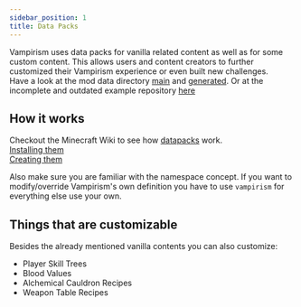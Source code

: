 ```yaml
---
sidebar_position: 1
title: Data Packs
---
```


Vampirism uses data packs for vanilla related content as well as for some custom content. This allows users and content creators to further customized their Vampirism experience or even built new challenges.  
Have a look at the mod data directory [main](https://github.com/TeamLapen/Vampirism/tree/1.16-1.8/src/main/resources/data) and [generated](https://github.com/TeamLapen/Vampirism/tree/1.16-1.8/src/generated/resources). Or at the incomplete and outdated example repository [here](https://github.com/TeamLapen/VampirismDatapackExamples)

## How it works
Checkout the Minecraft Wiki to see how [datapacks](https://minecraft.gamepedia.com/Data_pack) work.  
[Installing them](https://minecraft.gamepedia.com/Tutorials/Installing_a_data_pack)  
[Creating them](https://minecraft.gamepedia.com/Tutorials/Creating_a_data_pack)  

Also make sure you are familiar with the namespace concept. If you want to modify/override Vampirism's own definition you have to use `vampirism` for everything else use your own.

## Things that are customizable
Besides the already mentioned vanilla contents you can also customize:
- Player Skill Trees
- Blood Values
- Alchemical Cauldron Recipes
- Weapon Table Recipes